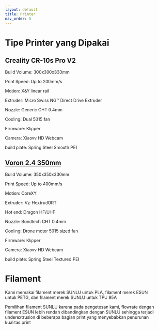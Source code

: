 ```yaml
---
layout: default
title: Printer
nav_order: 5
---
```


# Tipe Printer yang Dipakai

## Creality CR-10s Pro V2

Build Volume:   300x300x330mm

Print Speed:    Up to 200mm/s

Motion:         X&Y linear rail 

Extruder:       Micro Swiss NG™ Direct Drive Extruder

Nozzle:         Generic CHT 0.4mm

Cooling:        Dual 5015 fan

Firmware:       Klipper

Camera:         Xiaovv HD Webcam

build plate:    Spring Steel Smooth PEI


## [Voron 2.4 350mm](https://vorondesign.com/voron2.4)

Build Volume:   350x350x330mm

Print Speed:    Up to 400mm/s

Motion:         CoreXY

Extruder:       Vz-HextrudORT

Hot end:        Dragon HF/UHF

Nozzle:         Bondtech CHT 0.4mm

Cooling:        Drone motor 5015 sized fan

Firmware:       Klipper

Camera:         Xiaovv HD Webcam

build plate:    Spring Steel Textured PEI

# Filament

Kami memakai filament merek SUNLU untuk PLA, filament merek ESUN untuk PETG, dan filament merek SUNLU untuk TPU 95A

Pemilihan filament SUNLU karena pada pengetesan kami, flowrate dengan filament ESUN lebih rendah dibandingkan dengan SUNLU sehingga terjadi underextrusion di beberapa bagian print yang menyebabkan penurunan kualitas print


